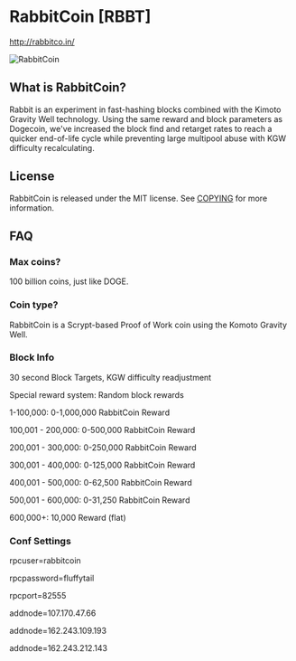 # RabbitCoin [RBBT]
http://rabbitco.in/

![RabbitCoin](http://i.imgur.com/POAtUZV.png)

## What is RabbitCoin?
Rabbit is an experiment in fast-hashing blocks combined with the Kimoto Gravity Well technology. 
Using the same reward and block parameters as Dogecoin, we've increased the block find and retarget 
rates to reach a quicker end-of-life cycle while preventing large multipool abuse with KGW difficulty recalculating.

## License
RabbitCoin is released under the MIT license. See [COPYING](COPYING)
for more information.

## FAQ

### Max coins?
100 billion coins, just like DOGE.

### Coin type?
RabbitCoin is a Scrypt-based Proof of Work coin using the Komoto Gravity Well.

### Block Info

30 second Block Targets, KGW difficulty readjustment

Special reward system: Random block rewards

1-100,000: 0-1,000,000 RabbitCoin Reward

100,001 - 200,000: 0-500,000 RabbitCoin Reward

200,001 - 300,000: 0-250,000 RabbitCoin Reward

300,001 - 400,000: 0-125,000 RabbitCoin Reward

400,001 - 500,000: 0-62,500 RabbitCoin Reward

500,001 - 600,000: 0-31,250 RabbitCoin Reward

600,000+: 10,000 Reward (flat)

### Conf Settings

rpcuser=rabbitcoin

rpcpassword=fluffytail

rpcport=82555

addnode=107.170.47.66

addnode=162.243.109.193

addnode=162.243.212.143
